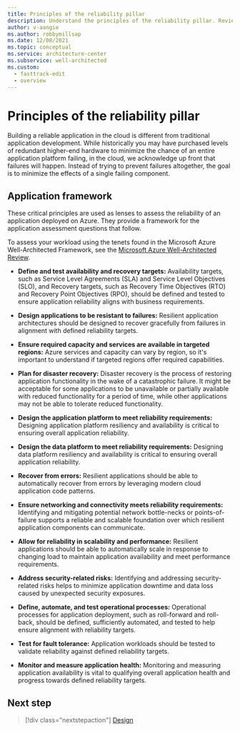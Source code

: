 ```yaml
---
title: Principles of the reliability pillar
description: Understand the principles of the reliability pillar. Review application framework tips to make the application more reliable.
author: v-aangie
ms.author: robbymillsap
ms.date: 12/08/2021
ms.topic: conceptual
ms.service: architecture-center
ms.subservice: well-architected
ms.custom:
  - fasttrack-edit
  - overview
---
```


# Principles of the reliability pillar

Building a reliable application in the cloud is different from traditional application development. While historically you may have purchased levels of redundant higher-end hardware to minimize the chance of an entire application platform failing, in the cloud, we acknowledge up front that failures will happen. Instead of trying to prevent failures altogether, the goal is to minimize the effects of a single failing component.

## Application framework

These critical principles are used as lenses to assess the reliability of an application deployed on Azure. They provide a framework for the application assessment questions that follow.

To assess your workload using the tenets found in the Microsoft Azure Well-Architected Framework, see the [Microsoft Azure Well-Architected Review](/assessments/).

- **Define and test availability and recovery targets:** Availability targets, such as Service Level Agreements (SLA) and Service Level Objectives (SLO), and Recovery targets, such as Recovery Time Objectives (RTO) and Recovery Point Objectives (RPO), should be defined and tested to ensure application reliability aligns with business requirements.

- **Design applications to be resistant to failures:** Resilient application architectures should be designed to recover gracefully from failures in alignment with defined reliability targets.

- **Ensure required capacity and services are available in targeted regions:** Azure services and capacity can vary by region, so it's important to understand if targeted regions offer required capabilities.

- **Plan for disaster recovery:** Disaster recovery is the process of restoring application functionality in the wake of a catastrophic failure. It might be acceptable for some applications to be unavailable or partially available with reduced functionality for a period of time, while other applications may not be able to tolerate reduced functionality.

- **Design the application platform to meet reliability requirements:** Designing application platform resiliency and availability is critical to ensuring overall application reliability.

- **Design the data platform to meet reliability requirements:** Designing data platform resiliency and availability is critical to ensuring overall application reliability.

- **Recover from errors:** Resilient applications should be able to automatically recover from errors by leveraging modern cloud application code patterns.

- **Ensure networking and connectivity meets reliability requirements:** Identifying and mitigating potential network bottle-necks or points-of-failure supports a reliable and scalable foundation over which resilient application components can communicate.

- **Allow for reliability in scalability and performance:** Resilient applications should be able to automatically scale in response to changing load to maintain application availability and meet performance requirements.

- **Address security-related risks:** Identifying and addressing security-related risks helps to minimize application downtime and data loss caused by unexpected security exposures.

- **Define, automate, and test operational processes:** Operational processes for application deployment, such as roll-forward and roll-back, should be defined, sufficiently automated, and tested to help ensure alignment with reliability targets.

- **Test for fault tolerance:** Application workloads should be tested to validate reliability against defined reliability targets.

- **Monitor and measure application health:** Monitoring and measuring application availability is vital to qualifying overall application health and progress towards defined reliability targets.

## Next step

> [!div class="nextstepaction"]
> [Design](./design-checklist.md)
